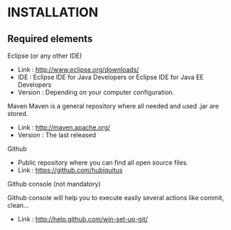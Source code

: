 # INSTALLATION


Required elements
-----------------

Eclipse (or any other IDE)

* Link : http://www.eclipse.org/downloads/
* IDE : Eclipse IDE for Java Developers or Eclipse IDE for Java EE Developers
* Version : Depending on your computer configuration.

Maven
Maven is a general repository where all needed and used .jar are stored.

* Link : http://maven.apache.org/
* Version : The last released

Github

* Public repository where you can find all open source files.
* Link : https://github.com/hubiquitus

Github console (not mandatory)

Github console will help you to execute easily several actions like commit, clean…

* Link : http://help.github.com/win-set-up-git/

